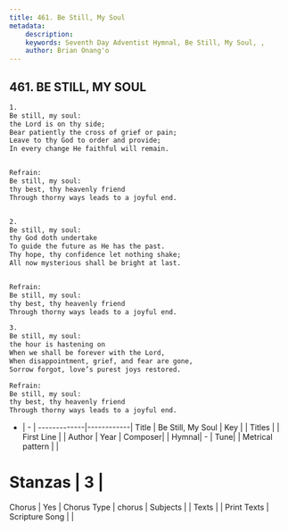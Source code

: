 ```yaml
---
title: 461. Be Still, My Soul
metadata:
    description: 
    keywords: Seventh Day Adventist Hymnal, Be Still, My Soul, , 
    author: Brian Onang'o
---
```



## 461. BE STILL, MY SOUL

```txt
1.
Be still, my soul:
the Lord is on thy side;
Bear patiently the cross of grief or pain;
Leave to thy God to order and provide;
In every change He faithful will remain.


Refrain:
Be still, my soul:
thy best, thy heavenly friend
Through thorny ways leads to a joyful end.


2.
Be still, my soul:
thy God doth undertake
To guide the future as He has the past.
Thy hope, thy confidence let nothing shake;
All now mysterious shall be bright at last.


Refrain:
Be still, my soul:
thy best, thy heavenly friend
Through thorny ways leads to a joyful end.

3.
Be still, my soul:
the hour is hastening on
When we shall be forever with the Lord,
When disappointment, grief, and fear are gone,
Sorrow forgot, love’s purest joys restored.

Refrain:
Be still, my soul:
thy best, thy heavenly friend
Through thorny ways leads to a joyful end.

```

- |   -  |
-------------|------------|
Title | Be Still, My Soul |
Key |  |
Titles |  |
First Line |  |
Author | 
Year | 
Composer|  |
Hymnal|  - |
Tune|  |
Metrical pattern | |
# Stanzas | 3 |
Chorus | Yes |
Chorus Type | chorus |
Subjects |  |
Texts |  |
Print Texts | 
Scripture Song |  |
  

